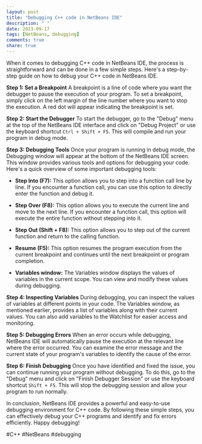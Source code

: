 ```yaml
---
layout: post
title: "Debugging C++ code in NetBeans IDE"
description: " "
date: 2023-09-17
tags: [NetBeans, debugging]
comments: true
share: true
---
```


When it comes to debugging C++ code in NetBeans IDE, the process is straightforward and can be done in a few simple steps. Here's a step-by-step guide on how to debug your C++ code in NetBeans IDE.

**Step 1: Set a Breakpoint**
A breakpoint is a line of code where you want the debugger to pause the execution of your program. To set a breakpoint, simply click on the left margin of the line number where you want to stop the execution. A red dot will appear indicating the breakpoint is set.

**Step 2: Start the Debugger**
To start the debugger, go to the "Debug" menu at the top of the NetBeans IDE interface and click on "Debug Project" or use the keyboard shortcut `Ctrl + Shift + F5`. This will compile and run your program in debug mode.

**Step 3: Debugging Tools**
Once your program is running in debug mode, the Debugging window will appear at the bottom of the NetBeans IDE screen. This window provides various tools and options for debugging your code. Here's a quick overview of some important debugging tools:

* **Step Into (F7):** This option allows you to step into a function call line by line. If you encounter a function call, you can use this option to directly enter the function and debug it.

* **Step Over (F8):** This option allows you to execute the current line and move to the next line. If you encounter a function call, this option will execute the entire function without stepping into it.

* **Step Out (Shift + F8):** This option allows you to step out of the current function and return to the calling function.

* **Resume (F5):** This option resumes the program execution from the current breakpoint and continues until the next breakpoint or program completion.

* **Variables window:** The Variables window displays the values of variables in the current scope. You can view and modify these values during debugging.

**Step 4: Inspecting Variables**
During debugging, you can inspect the values of variables at different points in your code. The Variables window, as mentioned earlier, provides a list of variables along with their current values. You can also add variables to the Watchlist for easier access and monitoring.

**Step 5: Debugging Errors**
When an error occurs while debugging, NetBeans IDE will automatically pause the execution at the relevant line where the error occurred. You can examine the error message and the current state of your program's variables to identify the cause of the error.

**Step 6: Finish Debugging**
Once you have identified and fixed the issue, you can continue running your program without debugging. To do this, go to the "Debug" menu and click on "Finish Debugger Session" or use the keyboard shortcut `Shift + F5`. This will stop the debugging session and allow your program to run normally.

In conclusion, NetBeans IDE provides a powerful and easy-to-use debugging environment for C++ code. By following these simple steps, you can effectively debug your C++ programs and identify and fix errors efficiently. Happy debugging!

#C++ #NetBeans #debugging